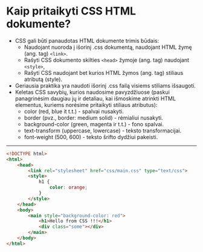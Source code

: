 # Kaip pritaikyti CSS HTML dokumente?

* CSS gali būti panaudotas HTML dokumente trimis būdais:
    * Naudojant nuoroda į išorinį .css dokumentą, naudojant HTML žymę (ang. tag) `<link>`.
    * Rašyti CSS dokumento skilties `<head>` žymoje (ang. tag) naudojant `<style>`,
    * Rašyti CSS naudojant bet kurios HTML žymos (ang. tag) stiliaus atributą (style).
* Geriausia praktika yra naudoti išorinį .css failą visiems stiliams išsaugoti.
* Keletas CSS savybių, kurios naudosime pavyzdžiuose (paskui panagrinėsim daugiau jų ir detaliau, kai išmoskime atrinkti HTML elementus, kuriems norėsime pritaikyti stiliaus atributus):
    * color (red, blue it t.t.) - spalvai nusakyti.
    * border (pvz., border: medium solid) - rėmialiui nusakyti.
    * background-color (green, magenta ir t.t.) - fono spalvai.
    * text-transform (uppercase, lowercase) - teksto transformacijai.
    * font-weight (500, 600) - teksto šrifto dydžiui pakeisti.

---

```html
<!DOCTYPE html>
<html>
    <head>
        <link rel="stylesheet" href="css/main.css" type="text/css">
        <style>
            h1 {
                color: orange;
            }
        </style>
    </head>
    <body>
        <main style="background-color: red">
            <h1>Hello from CSS !!!</h1>
            <div class="some"></div>
        </main>
    </body>
</html>
```
